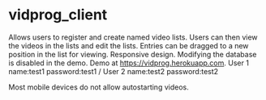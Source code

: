 # vidprog_client
Allows users to register and create named video lists. Users can then view the videos in the lists and edit the lists.  Entries can be dragged to a new position in the list for viewing. Responsive design.  Modifying the database is disabled in the demo.  Demo at https://vidprog.herokuapp.com.  User 1 name:test1 password:test1 / User 2 name:test2 password:test2

Most mobile devices do not allow autostarting videos.
